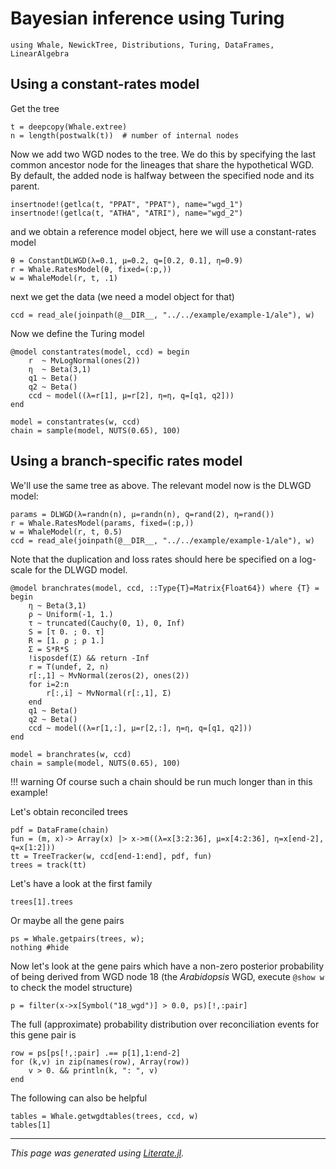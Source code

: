 
# Bayesian inference using Turing

```@example wgd-turing
using Whale, NewickTree, Distributions, Turing, DataFrames, LinearAlgebra
```

## Using a constant-rates model
Get the tree

```@example wgd-turing
t = deepcopy(Whale.extree)
n = length(postwalk(t))  # number of internal nodes
```

Now we add two WGD nodes to the tree. We do this by specifying
the last common ancestor node for the lineages that share the
hypothetical WGD. By default, the added node is halfway between
the specified node and its parent.

```@example wgd-turing
insertnode!(getlca(t, "PPAT", "PPAT"), name="wgd_1")
insertnode!(getlca(t, "ATHA", "ATRI"), name="wgd_2")
```

and we obtain a reference model object, here we will use a constant-rates
model

```@example wgd-turing
θ = ConstantDLWGD(λ=0.1, μ=0.2, q=[0.2, 0.1], η=0.9)
r = Whale.RatesModel(θ, fixed=(:p,))
w = WhaleModel(r, t, .1)
```

next we get the data (we need a model object for that)

```@example wgd-turing
ccd = read_ale(joinpath(@__DIR__, "../../example/example-1/ale"), w)
```

Now we define the Turing model

```@example wgd-turing
@model constantrates(model, ccd) = begin
    r  ~ MvLogNormal(ones(2))
    η  ~ Beta(3,1)
    q1 ~ Beta()
    q2 ~ Beta()
    ccd ~ model((λ=r[1], μ=r[2], η=η, q=[q1, q2]))
end

model = constantrates(w, ccd)
chain = sample(model, NUTS(0.65), 100)
```

## Using a branch-specific rates model
We'll use the same tree as above. The relevant model now is
the DLWGD model:

```@example wgd-turing
params = DLWGD(λ=randn(n), μ=randn(n), q=rand(2), η=rand())
r = Whale.RatesModel(params, fixed=(:p,))
w = WhaleModel(r, t, 0.5)
ccd = read_ale(joinpath(@__DIR__, "../../example/example-1/ale"), w)
```

Note that the duplication and loss rates should here be specified on a
log-scale for the DLWGD model.

```@example wgd-turing
@model branchrates(model, ccd, ::Type{T}=Matrix{Float64}) where {T} = begin
    η ~ Beta(3,1)
    ρ ~ Uniform(-1, 1.)
    τ ~ truncated(Cauchy(0, 1), 0, Inf)
    S = [τ 0. ; 0. τ]
    R = [1. ρ ; ρ 1.]
    Σ = S*R*S
    !isposdef(Σ) && return -Inf
    r = T(undef, 2, n)
    r[:,1] ~ MvNormal(zeros(2), ones(2))
    for i=2:n
        r[:,i] ~ MvNormal(r[:,1], Σ)
    end
    q1 ~ Beta()
    q2 ~ Beta()
    ccd ~ model((λ=r[1,:], μ=r[2,:], η=η, q=[q1, q2]))
end

model = branchrates(w, ccd)
chain = sample(model, NUTS(0.65), 100)
```

!!! warning
    Of course such a chain should be run much longer than in this example!

Let's obtain reconciled trees

```@example wgd-turing
pdf = DataFrame(chain)
fun = (m, x)-> Array(x) |> x->m((λ=x[3:2:36], μ=x[4:2:36], η=x[end-2], q=x[1:2]))
tt = TreeTracker(w, ccd[end-1:end], pdf, fun)
trees = track(tt)
```

Let's have a look at the first family

```@example wgd-turing
trees[1].trees
```

Or maybe all the gene pairs

```@example wgd-turing
ps = Whale.getpairs(trees, w);
nothing #hide
```

Now let's look at the gene pairs which have a non-zero posterior probability of being derived from WGD node 18 (the *Arabidopsis* WGD, execute `@show w` to check the model structure)

```@example wgd-turing
p = filter(x->x[Symbol("18_wgd")] > 0.0, ps)[!,:pair]
```

The full (approximate) probability distribution over reconciliation events for this gene pair is

```@example wgd-turing
row = ps[ps[!,:pair] .== p[1],1:end-2]
for (k,v) in zip(names(row), Array(row))
    v > 0. && println(k, ": ", v)
end
```

The following can also be helpful

```@example wgd-turing
tables = Whale.getwgdtables(trees, ccd, w)
tables[1]
```

---

*This page was generated using [Literate.jl](https://github.com/fredrikekre/Literate.jl).*

